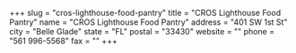 +++
slug = "cros-lighthouse-food-pantry"
title = "CROS Lighthouse Food Pantry"
name = "CROS Lighthouse Food Pantry"
address = "401 SW 1st St"
city = "Belle Glade"
state = "FL"
postal = "33430"
website = ""
phone = "561 996-5568"
fax = ""
+++
